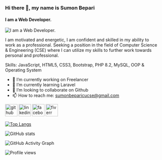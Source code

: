 ### Hi there 👋, my name is Sumon Bepari
#### I am a Web Developer.
![I am a Web Developer.](https://z-p3-scontent.fdac12-1.fna.fbcdn.net/v/t39.30808-6/336654704_5857536904337745_7366560813696663825_n.jpg?stp=cp6_dst-jpg_p720x720&_nc_cat=111&cb=99be929b-3346023f&ccb=1-7&_nc_sid=e3f864&_nc_ohc=yb0cZViWT50AX8rJI50&_nc_ht=z-p3-scontent.fdac12-1.fna&oh=00_AfBQC1VjPXx641M0O6I8GLk0v_TDiBLsqvuppwkShRzVYg&oe=647648AD)

I am motivated and energetic, I am confident and skilled in my ability to work as a professional. Seeking a position in the field of Computer Science & Engineering (CSE) where I can utilize my skills to further work towards personal and professional. 

Skills: JavaScript, HTML5, CSS3, Bootstrap, PHP 8.2, MySQL, OOP & Operating System

- 🔭 I’m currently working on Freelancer  
- 🌱 I’m currently learning Laravel 
- 👯 I’m looking to collaborate on Github 
- 📫 How to reach me: sumonbeparicucse@gmail.com 


[<img src='https://cdn.jsdelivr.net/npm/simple-icons@3.0.1/icons/github.svg' alt='github' height='40'>](https://github.com/sumonbepari)  [<img src='https://cdn.jsdelivr.net/npm/simple-icons@3.0.1/icons/linkedin.svg' alt='linkedin' height='40'>](https://www.linkedin.com/in/https://www.linkedin.com/in/sumon-bepari-5a01aa202//)  [<img src='https://cdn.jsdelivr.net/npm/simple-icons@3.0.1/icons/facebook.svg' alt='facebook' height='40'>](https://www.facebook.com/https://www.facebook.com/redoyhossen.wafi)  [<img src='https://cdn.jsdelivr.net/npm/simple-icons@3.0.1/icons/fiverr.svg' alt='fiverr' height='40'>](https://www.fiverr.com/sumonbepari995?up_rollout=true)  

[![Top Langs](https://github-readme-stats.vercel.app/api/top-langs/?username=sumonbepari)](https://github.com/anuraghazra/github-readme-stats)

![GitHub stats](https://github-readme-stats.vercel.app/api?username=sumonbepari&show_icons=true)  

![GitHub Activity Graph](https://activity-graph.herokuapp.com/graph?username=sumonbepari)  

![Profile views](https://gpvc.arturio.dev/sumonbepari)  
